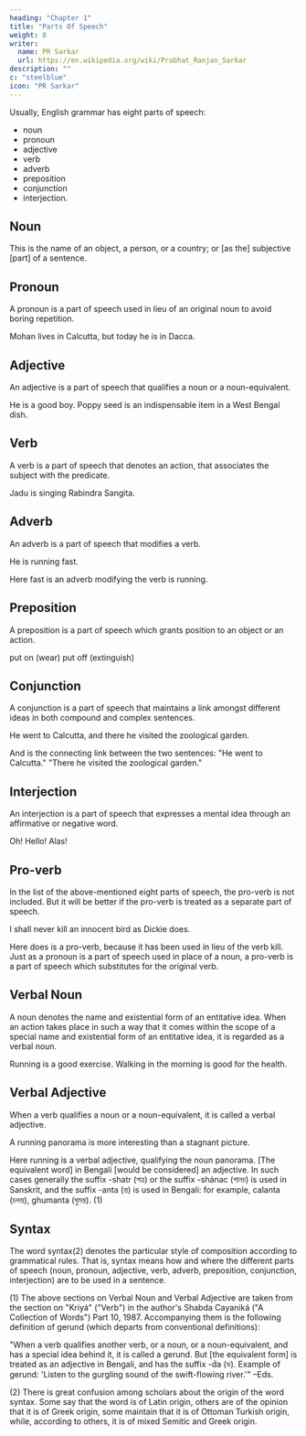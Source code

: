 ```yaml
---
heading: "Chapter 1"
title: "Parts Of Speech"
weight: 8
writer:
  name: PR Sarkar
  url: https://en.wikipedia.org/wiki/Prabhat_Ranjan_Sarkar
description: ""
c: "steelblue"
icon: "PR Sarkar"
---
```



Usually, English grammar has eight parts of speech:

- noun
- pronoun
- adjective
- verb
- adverb
- preposition
- conjunction
- interjection.

## Noun

This is the name of an object, a person, or a country; or [as the] subjective [part] of a sentence.

<!-- Joseph is eating.
The peacock is dancing.
India is a big country.
The mighty Himalayas are in the north of India.
The Indus is a big river.
The Punjab is a land of five rivers.
The rose is a beautiful flower.
The magnolia is a sweet-smelling flower.
Baikal is a lake.
Bengali is a language.
The Bengalees are an ancient people. -->

## Pronoun

A pronoun is a part of speech used in lieu of an original noun to avoid boring repetition.

Mohan lives in Calcutta, but today he is in Dacca.

## Adjective

An adjective is a part of speech that qualifies a noun or a noun-equivalent.

He is a good boy.
Poppy seed is an indispensable item in a West Bengal dish.

## Verb

A verb is a part of speech that denotes an action, that associates the subject with the predicate.

Jadu is singing Rabindra Sangita.

## Adverb

An adverb is a part of speech that modifies a verb.

He is running fast.

Here fast is an adverb modifying the verb is running.

## Preposition

A preposition is a part of speech which grants position to an object or an action.

put on (wear)        put off (extinguish)

## Conjunction

A conjunction is a part of speech that maintains a link amongst different ideas in both compound and complex sentences.

He went to Calcutta, and there he visited the zoological garden.

And is the connecting link between the two sentences: "He went to Calcutta." "There he visited the zoological garden."

## Interjection

An interjection is a part of speech that expresses a mental idea through an affirmative or negative word.

Oh!  Hello!  Alas!

## Pro-verb

In the list of the above-mentioned eight parts of speech, the pro-verb is not included. But it will be better if the pro-verb is treated as a separate part of speech.

I shall never kill an innocent bird as Dickie does.

Here does is a pro-verb, because it has been used in lieu of the verb kill. Just as a pronoun is a part of speech used in place of a noun, a pro-verb is a part of speech which substitutes for the original verb.

## Verbal Noun

A noun denotes the name and existential form of an entitative idea. When an action takes place in such a way that it comes within the scope of a special name and existential form of an entitative idea, it is regarded as a verbal noun.

Running is a good exercise.
Walking in the morning is good for the health.

## Verbal Adjective

When a verb qualifies a noun or a noun-equivalent, it is called a verbal adjective.

A running panorama is more interesting than a stagnant picture.

Here running is a verbal adjective, qualifying the noun panorama. [The equivalent word] in Bengali [would be considered] an adjective. In such cases generally the suffix -shatr (শত্র) or the suffix -shánac (শানচ) is used in Sanskrit, and the suffix -anta (ন্ত) is used in Bengali: for example, calanta (চলন্ত), ghumanta (ঘুমন্ত). (1)

## Syntax

The word syntax(2) denotes the particular style of composition according to grammatical rules. That is, syntax means how and where the different parts of speech (noun, pronoun, adjective, verb, adverb, preposition, conjunction, interjection) are to be used in a sentence.

(1) The above sections on Verbal Noun and Verbal Adjective are taken from the section on "Kriyá" ("Verb") in the author's Shabda Cayaniká ("A Collection of Words") Part 10, 1987. Accompanying them is the following definition of gerund (which departs from conventional definitions): 

"When a verb qualifies another verb, or a noun, or a noun-equivalent, and has a special idea behind it, it is called a gerund. But [the equivalent form] is treated as an adjective in Bengali, and has the suffix -d́a (ড). Example of gerund: 'Listen to the gurgling sound of the swift-flowing river.'" –Eds.

(2) There is great confusion among scholars about the origin of the word syntax. Some say that the word is of Latin origin, others are of the opinion that it is of Greek origin, some maintain that it is of Ottoman Turkish origin, while, according to others, it is of mixed Semitic and Greek origin.

